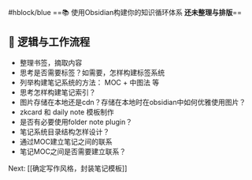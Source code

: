 #hblock/blue ==📚 使用Obsidian构建你的知识循环体系  **还未整理与排版**==
## 📌 逻辑与工作流程
- 整理书签，摘取内容
- 思考是否需要标签？如需要，怎样构建标签系统
- 列举构建笔记系统的方法： MOC + 中图法 等
- 思考怎样构建笔记索引？
- 图片存储在本地还是cdn？存储在本地时在obsidian中如何优雅使用图片？
- zkcard 和 daily note 模板制作
- 是否有必要使用folder note plugin？
- 笔记系统目录结构怎样设计？
- 通过MOC建立笔记之间的联系
- 笔记MOC之间是否需要建立联系？


Next: [[确定写作风格，封装笔记模板]]